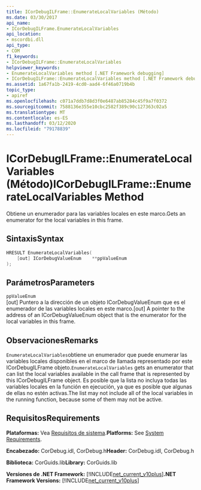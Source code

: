 ```yaml
---
title: ICorDebugILFrame::EnumerateLocalVariables (Método)
ms.date: 03/30/2017
api_name:
- ICorDebugILFrame.EnumerateLocalVariables
api_location:
- mscordbi.dll
api_type:
- COM
f1_keywords:
- ICorDebugILFrame::EnumerateLocalVariables
helpviewer_keywords:
- EnumerateLocalVariables method [.NET Framework debugging]
- ICorDebugILFrame::EnumerateLocalVariables method [.NET Framework debugging]
ms.assetid: 1a67fa1b-2419-4cd0-aad4-6f46a0719b4b
topic_type:
- apiref
ms.openlocfilehash: c071a7ddb7d8d3f0e6487ab85284c45f9a7f0372
ms.sourcegitcommit: 7588136e355e10cbc2582f389c90c127363c02a5
ms.translationtype: MT
ms.contentlocale: es-ES
ms.lasthandoff: 03/12/2020
ms.locfileid: "79178839"
---
```

# <a name="icordebugilframeenumeratelocalvariables-method"></a><span data-ttu-id="3a933-102">ICorDebugILFrame::EnumerateLocalVariables (Método)</span><span class="sxs-lookup"><span data-stu-id="3a933-102">ICorDebugILFrame::EnumerateLocalVariables Method</span></span>
<span data-ttu-id="3a933-103">Obtiene un enumerador para las variables locales en este marco.</span><span class="sxs-lookup"><span data-stu-id="3a933-103">Gets an enumerator for the local variables in this frame.</span></span>  
  
## <a name="syntax"></a><span data-ttu-id="3a933-104">Sintaxis</span><span class="sxs-lookup"><span data-stu-id="3a933-104">Syntax</span></span>  
  
```cpp  
HRESULT EnumerateLocalVariables(
    [out] ICorDebugValueEnum    **ppValueEnum  
);  
```  
  
## <a name="parameters"></a><span data-ttu-id="3a933-105">Parámetros</span><span class="sxs-lookup"><span data-stu-id="3a933-105">Parameters</span></span>  
 `ppValueEnum`  
 <span data-ttu-id="3a933-106">[out] Puntero a la dirección de un objeto ICorDebugValueEnum que es el enumerador de las variables locales en este marco.</span><span class="sxs-lookup"><span data-stu-id="3a933-106">[out] A pointer to the address of an ICorDebugValueEnum object that is the enumerator for the local variables in this frame.</span></span>  
  
## <a name="remarks"></a><span data-ttu-id="3a933-107">Observaciones</span><span class="sxs-lookup"><span data-stu-id="3a933-107">Remarks</span></span>  
 <span data-ttu-id="3a933-108">`EnumerateLocalVariables`obtiene un enumerador que puede enumerar las variables locales disponibles en el marco de llamada representado por este ICorDebugILFrame objeto.</span><span class="sxs-lookup"><span data-stu-id="3a933-108">`EnumerateLocalVariables` gets an enumerator that can list the local variables available in the call frame that is represented by this ICorDebugILFrame object.</span></span> <span data-ttu-id="3a933-109">Es posible que la lista no incluya todas las variables locales en la función en ejecución, ya que es posible que algunas de ellas no estén activas.</span><span class="sxs-lookup"><span data-stu-id="3a933-109">The list may not include all of the local variables in the running function, because some of them may not be active.</span></span>  
  
## <a name="requirements"></a><span data-ttu-id="3a933-110">Requisitos</span><span class="sxs-lookup"><span data-stu-id="3a933-110">Requirements</span></span>  
 <span data-ttu-id="3a933-111">**Plataformas:** Vea [Requisitos de sistema](../../../../docs/framework/get-started/system-requirements.md).</span><span class="sxs-lookup"><span data-stu-id="3a933-111">**Platforms:** See [System Requirements](../../../../docs/framework/get-started/system-requirements.md).</span></span>  
  
 <span data-ttu-id="3a933-112">**Encabezado:** CorDebug.idl, CorDebug.h</span><span class="sxs-lookup"><span data-stu-id="3a933-112">**Header:** CorDebug.idl, CorDebug.h</span></span>  
  
 <span data-ttu-id="3a933-113">**Biblioteca:** CorGuids.lib</span><span class="sxs-lookup"><span data-stu-id="3a933-113">**Library:** CorGuids.lib</span></span>  
  
 <span data-ttu-id="3a933-114">**Versiones de .NET Framework:** [!INCLUDE[net_current_v10plus](../../../../includes/net-current-v10plus-md.md)]</span><span class="sxs-lookup"><span data-stu-id="3a933-114">**.NET Framework Versions:** [!INCLUDE[net_current_v10plus](../../../../includes/net-current-v10plus-md.md)]</span></span>
